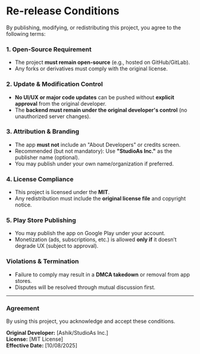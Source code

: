 # **Re-release Conditions**  

By publishing, modifying, or redistributing this project, you agree to the following terms:  

### **1. Open-Source Requirement**  
- The project **must remain open-source** (e.g., hosted on GitHub/GitLab).  
- Any forks or derivatives must comply with the original license.  

### **2. Update & Modification Control**  
- **No UI/UX or major code updates** can be pushed without **explicit approval** from the original developer.  
- The **backend must remain under the original developer's control** (no unauthorized server changes).  

### **3. Attribution & Branding**  
- The app **must not** include an "About Developers" or credits screen.  
- Recommended (but not mandatory): Use **"StudioAs Inc."** as the publisher name (optional).  
- You may publish under your own name/organization if preferred.  

### **4. License Compliance**  
- This project is licensed under the **MIT**.  
- Any redistribution must include the **original license file** and copyright notice.  

### **5. Play Store Publishing**  
- You may publish the app on Google Play under your account.  
- Monetization (ads, subscriptions, etc.) is allowed **only if** it doesn’t degrade UX (subject to approval).  

### **Violations & Termination**  
- Failure to comply may result in a **DMCA takedown** or removal from app stores.  
- Disputes will be resolved through mutual discussion first.  

---  

### **Agreement**  
By using this project, you acknowledge and accept these conditions.  

**Original Developer:** [Ashik/StudioAs Inc.]  
**License:** [MIT License]  
**Effective Date:** [10/08/2025]